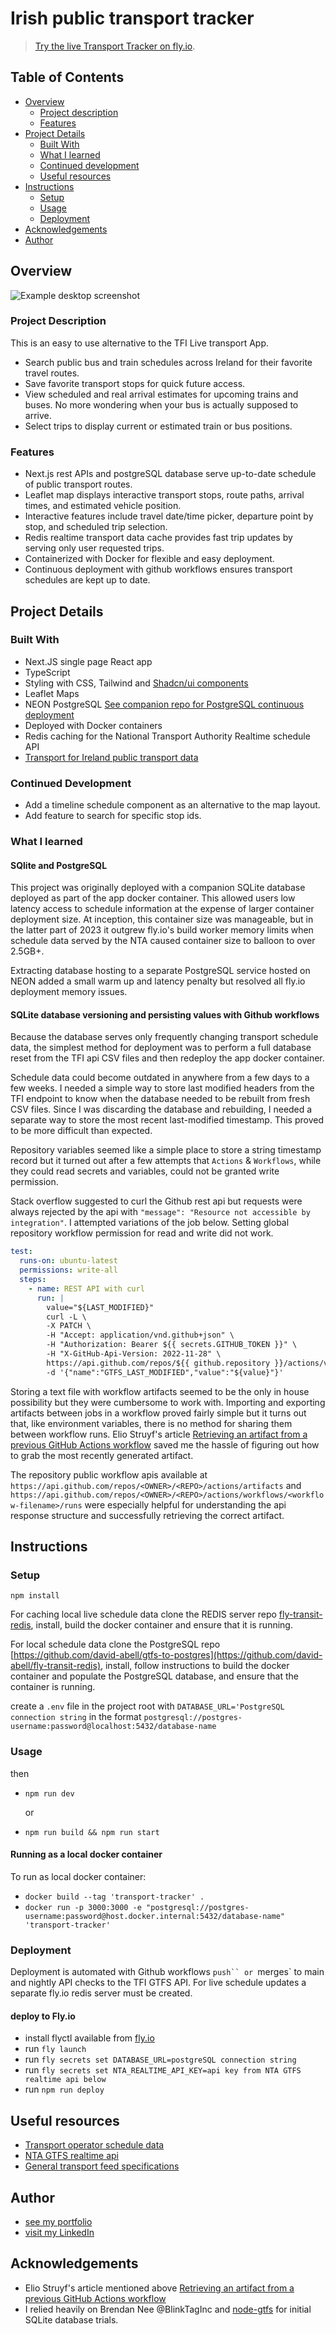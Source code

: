 # Irish public transport tracker

> [Try the live Transport Tracker on fly.io](https://busfinder.fly.dev).

## Table of Contents

- [Overview](#overview)
  - [Project description](#project-description)
  - [Features](#features)
- [Project Details](#project-details)
  - [Built With](#built-with)
  - [What I learned](#what-i-learned)
  - [Continued development](#continued-development)
  - [Useful resources](#useful-resources)
- [Instructions](#instructions)
  - [Setup](#setup)
  - [Usage](#usage)
  - [Deployment](#deployment)
- [Acknowledgements](#acknowledgements)
- [Author](#Author)

## Overview

![Example desktop screenshot](./app-screenshot.jpg)

### Project Description

This is an easy to use alternative to the TFI Live transport App.

- Search public bus and train schedules across Ireland for their favorite travel routes.
- Save favorite transport stops for quick future access.
- View scheduled and real arrival estimates for upcoming trains and buses. No more wondering when your bus is actually supposed to arrive.
- Select trips to display current or estimated train or bus positions.

### Features

- Next.js rest APIs and postgreSQL database serve up-to-date schedule of public transport routes.
- Leaflet map displays interactive transport stops, route paths, arrival times, and estimated vehicle position.
- Interactive features include travel date/time picker, departure point by stop, and scheduled trip selection.
- Redis realtime transport data cache provides fast trip updates by serving only user requested trips.
- Containerized with Docker for flexible and easy deployment.
- Continuous deployment with github workflows ensures transport schedules are kept up to date.

## Project Details

### Built With

- Next.JS single page React app
- TypeScript
- Styling with CSS, Tailwind and [Shadcn/ui components](https://ui.shadcn.com)
- Leaflet Maps
- NEON PostgreSQL [See companion repo for PostgreSQL continuous deployment](https://github.com/david-abell/gtfs-to-postgres)
- Deployed with Docker containers
- Redis caching for the National Transport Authority Realtime schedule API
- [Transport for Ireland public transport data](https://www.transportforireland.ie/transportData/PT_Data.html)

### Continued Development

- Add a timeline schedule component as an alternative to the map layout.
- Add feature to search for specific stop ids.

### What I learned

#### SQlite and PostgreSQL

This project was originally deployed with a companion SQLite database deployed as part of the app docker container. This allowed users low latency access to schedule information at the expense of larger container deployment size. At inception, this container size was manageable, but in the latter part of 2023 it outgrew fly.io's build worker memory limits when schedule data served by the NTA caused container size to balloon to over 2.5GB+.

Extracting database hosting to a separate PostgreSQL service hosted on NEON added a small warm up and latency penalty but resolved all fly.io deployment memory issues.

#### SQLite database versioning and persisting values with Github workflows

Because the database serves only frequently changing transport schedule data, the simplest method for deployment was to perform a full database reset from the TFI api CSV files and then redeploy the app docker container.

Schedule data could become outdated in anywhere from a few days to a few weeks. I needed a simple way to store last modified headers from the TFI endpoint to know when the database needed to be rebuilt from fresh CSV files. Since I was discarding the database and rebuilding, I needed a separate way to store the most recent last-modified timestamp. This proved to be more difficult than expected.

Repository variables seemed like a simple place to store a string timestamp record but it turned out after a few attempts that `Actions` & `Workflows`, while they could read secrets and variables, could not be granted write permission.

Stack overflow suggested to curl the Github rest api but requests were always rejected by the api with `"message": "Resource not accessible by integration"`. I attempted variations of the job below. Setting global repository workflow permission for read and write did not work.

```yml
test:
  runs-on: ubuntu-latest
  permissions: write-all
  steps:
    - name: REST API with curl
      run: |
        value="${LAST_MODIFIED}"
        curl -L \
        -X PATCH \
        -H "Accept: application/vnd.github+json" \
        -H "Authorization: Bearer ${{ secrets.GITHUB_TOKEN }}" \
        -H "X-GitHub-Api-Version: 2022-11-28" \
        https://api.github.com/repos/${{ github.repository }}/actions/variables/GTFS_LAST_MODIFIED \
        -d '{"name":"GTFS_LAST_MODIFIED","value":"${value}"}'
```

Storing a text file with workflow artifacts seemed to be the only in house possibility but they were cumbersome to work with. Importing and exporting artifacts between jobs in a workflow proved fairly simple but it turns out that, like environment variables, there is no method for sharing them between workflow runs. Elio Struyf's article [Retrieving an artifact from a previous GitHub Actions workflow](https://www.eliostruyf.com/retrieving-artifact-previous-github-actions-workflow/) saved me the hassle of figuring out how to grab the most recently generated artifact.

The repository public workflow apis available at `https://api.github.com/repos/<OWNER>/<REPO>/actions/artifacts` and `https://api.github.com/repos/<OWNER>/<REPO>/actions/workflows/<workflow-filename>/runs` were especially helpful for understanding the api response structure and successfully retrieving the correct artifact.

<!-- [workflow_api](https://api.github.com/repos/david-abell/transport-tracker/actions/workflows/check-database-version.yml/runs) -->

<!-- [artifact_api](https://api.github.com/repos/david-abell/transport-tracker/actions/artifacts) -->

## Instructions

### Setup

`npm install`

For caching local live schedule data clone the REDIS server repo [fly-transit-redis](https://github.com/david-abell/fly-transit-redis), install, build the docker container and ensure that it is running.

For local schedule data clone the PostgreSQL repo [https://github.com/david-abell/gtfs-to-postgres](https://github.com/david-abell/fly-transit-redis), install, follow instructions to build the docker container and populate the PostgreSQL database, and ensure that the container is running.

create a `.env` file in the project root with `DATABASE_URL='PostgreSQL connection string` in the format `postgresql://postgres-username:password@localhost:5432/database-name`

### Usage

then

- `npm run dev`

  or

- `npm run build && npm run start`

#### Running as a local docker container

To run as local docker container:

- `docker build --tag 'transport-tracker' .`
- `docker run -p 3000:3000 -e "postgresql://postgres-username:password@host.docker.internal:5432/database-name" 'transport-tracker'`

### Deployment

Deployment is automated with Github workflows `push`` or `merges` to main and nightly API checks to the TFI GTFS API. For live schedule updates a separate fly.io redis server must be created.

#### deploy to Fly.io

- install flyctl available from [fly.io](fly.io)
- run `fly launch`
- run `fly secrets set DATABASE_URL=postgreSQL connection string`
- run `fly secrets set NTA_REALTIME_API_KEY=api key from NTA GTFS realtime api below`
- run `npm run deploy`

## Useful resources

- [Transport operator schedule data](https://www.transportforireland.ie/transitData/PT_Data.html)
- [NTA GTFS realtime api](https://developer.nationaltransport.ie/api-details#api=gtfsr&operation=gtfsr-v2)
- [General transport feed specifications](https://gtfs.org)

## Author

- [see my portfolio](https://david-abell.github.io/personal-portfolio/)
- [visit my LinkedIn](https://www.linkedin.com/in/davidabell722/)

## Acknowledgements

- Elio Struyf's article mentioned above [Retrieving an artifact from a previous GitHub Actions workflow](https://www.eliostruyf.com/retrieving-artifact-previous-github-actions-workflow/)
- I relied heavily on Brendan Nee @BlinkTagInc and [node-gtfs](https://github.com/BlinkTagInc/node-gtfs) for initial SQLite database trials.
